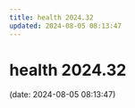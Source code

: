 ```yaml
---
title: health 2024.32
updated: 2024-08-05 08:13:47
---
```


# health 2024.32

(date: 2024-08-05 08:13:47)

